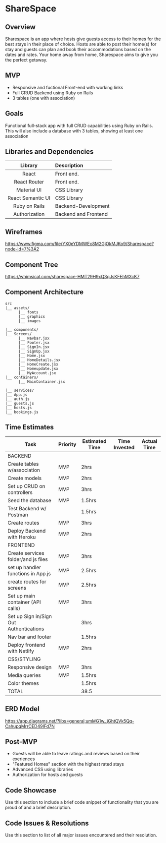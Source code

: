 # ShareSpace

## Overview

Sharespace is an app where hosts give guests access to their homes for the best stays in their place of choice. Hosts are able to post their home(s) for stay and guests can plan and book their accommodations based on the dates and rates. Your home away from home, Sharespace aims to give you the perfect getaway. 

## MVP

* Responsive and fuctional Front-end with working links
* Full CRUD Backend using Ruby on Rails 
* 3 tables (one with association)

## Goals

Functional full-stack app with full CRUD capabilities using Ruby on Rails. This will also include a database with 3 tables, showing at least one association  

## Libraries and Dependencies

|     Library      | Description                                |
| :--------------: | :----------------------------------------- |
|      React       | Front end.                                 |
|     React Router      | Front end.                                 |
|      Material UI      | CSS Library                                |
|      React Semantic UI       | CSS Library                                 |
|     Ruby on Rails     | Backend-Development                               |
|     Authorization      | Backend and Frontend                                |


## Wireframes

https://www.figma.com/file/YX0eYDMWEc8M2GjOkMJKo9/Sharespace?node-id=7%3A2

## Component Tree

https://whimsical.com/sharespace-HMT29H9xQ3qJsKFEhMXcK7

## Component Architecture
```
src
|__ assets/
      |__ fonts
      |__ graphics
      |__ images
      
|__ components/
|__ Screens/
      |__ Navbar.jsx
      |__ Footer.jsx
      |__ SignIn.jsx
      |__ SignUp.jsx
      |__ Home.jsx
      |__ HomeDetails.jsx
      |__ HomeCreate.jsx
      |__ Homeupdate.jsx
      |__ MyAccount.jsx
|__ containers/
      |__ MainContainer.jsx
      
|__ services/
|__ App.js
|__ auth.js
|__ guests.js
|__ hosts.js
|__ bookings.js

```

## Time Estimates


| Task                                    | Priority | Estimated Time | Time Invested | Actual Time  |
|-----------------------------------------|----------|----------------|---------------|--------------|
| BACKEND                                 |          |                |               |              |
| Create tables w/association             | MVP      | 2hrs           |               |              |
| Create models                           | MVP      | 2hrs           |               |              |
| Set up CRUD on controllers              | MVP      | 3hrs           |               |              |
| Seed the database                       | MVP      | 1.5hrs         |               |              |
| Test Backend w/ Postman                 |          | 1.5hrs         |               |              |
| Create routes                           | MVP      | 3hrs           |               |              |
| Deploy Backend with Heroku              | MVP      | 2hrs           |               |              |
| FRONTEND                                |          |                |               |              |
| Create services folder/and js files     | MVP      | 3hrs           |               |              |
| set up handler functions in App.js      | MVP      | 2.5hrs         |               |              |
| create routes for screens               | MVP      | 2.5hrs         |               |              |
| Set up main container (API calls)       | MVP      | 3hrs           |               |              |
| Set up Sign in/Sign Out Authentications |          | 3hrs           |               |              |
| Nav bar and footer                      |          | 1.5hrs         |               |              |
| Deploy frontend with Netlify            | MVP      | 2hrs           |               |              |
| CSS/STYLING                             |          |                |               |              |
| Responsive design                       | MVP      | 3hrs           |               |              |
| Media queries                           | MVP      | 1.5hrs         |               |              |
| Color themes                            |          | 1.5hrs         |               |              |
| TOTAL                                   |          | 38.5           |               |              |


## ERD Model

https://app.diagrams.net/?libs=general;uml#G1w_jGhtQVk5Qq-CahupqMrrCED49IFd7N

## Post-MVP
* Guests will be able to leave ratings and reviews based on their exeriences
* "Featured Homes" section with the highest rated stays 
* Advanced CSS using libraries
* Authorization for hosts and guests


## Code Showcase
Use this section to include a brief code snippet of functionality that you are proud of and a brief description.

## Code Issues & Resolutions
Use this section to list of all major issues encountered and their resolution.
